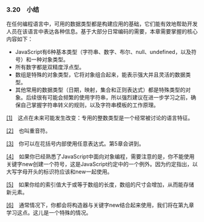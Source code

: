 ### 3.20　小结

在任何编程语言中，可用的数据类型都是构建应用的基础，它们能有效地帮助开发人员在该语言中表达各种信息。基于大部分日常编码的需要，本章需要掌握的核心内容如下：

+ JavaScript有6种基本类型（字符串、数字、布尔、null、undefined，以及符号）和一种对象类型。
+ 所有数字都是双精度浮点型。
+ 数组是特殊的对象类型，它将对象组合起来，能表示强大并且灵活的数据类型。
+ 其他常用的数据类型（日期，映射，集合和正则表达式）都是特殊类型的对象。后续很有可能会频繁的使用字符串，所以强烈建议在进一步学习之前，确保自己掌握字符串转义的规则，以及字符串模板的工作原理。

<a class="my_markdown" href="['#ac31']">[1]</a>　这点在未来可能发生改变：专用的整数类型是一个经常被讨论的语言特征。

<a class="my_markdown" href="['#ac32']">[2]</a>　也叫重音符。

<a class="my_markdown" href="['#ac33']">[3]</a>　你可以在花括号内部使用任意表达式。第5章会讲到。

<a class="my_markdown" href="['#ac34']">[4]</a>　如果你已经熟悉了JavaScript中面向对象编程，需要注意的是，你不能使用关键字new创建一个符号，这是JavaScript约定中的一个例外。因为约定指出，以大写字母开头的标识符应该和new一起使用。

<a class="my_markdown" href="['#ac35']">[5]</a>　如果你给的索引值大于或等于数组的长度，数组的尺寸会增加，从而能存储新元素。

<a class="my_markdown" href="['#ac36']">[6]</a>　通常情况下，你都会将构造器与关键字new结合起来使用，我们将在第九章学习这点。这儿是一个特殊的情况。



